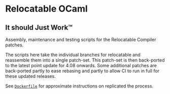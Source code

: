 # Relocatable OCaml

## It should Just Work™

Assembly, maintenance and testing scripts for the Relocatable Compiler patches.

The scripts here take the individual branches for relocatable and reassemble
them into a single patch-set. This patch-set is then back-ported to the latest
point update for 4.08 onwards. Some additional patches are back-ported partly
to ease rebasing and partly to allow CI to run in full for these updated
releases.

See [`Dockerfile`](Dockerfile) for approximate instructions on replicated the
process.
